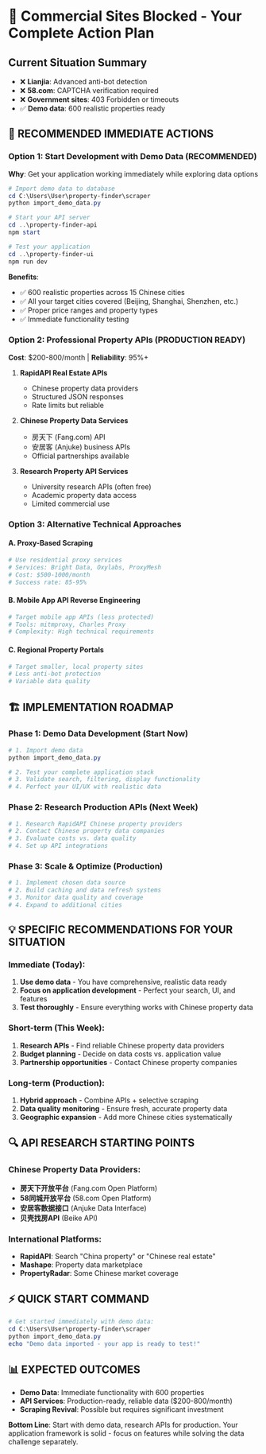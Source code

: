 # 🚫 Commercial Sites Blocked - Your Complete Action Plan

## Current Situation Summary
- ❌ **Lianjia**: Advanced anti-bot detection
- ❌ **58.com**: CAPTCHA verification required  
- ❌ **Government sites**: 403 Forbidden or timeouts
- ✅ **Demo data**: 600 realistic properties ready

## 🎯 RECOMMENDED IMMEDIATE ACTIONS

### Option 1: Start Development with Demo Data (RECOMMENDED)
**Why**: Get your application working immediately while exploring data options

```powershell
# Import demo data to database
cd C:\Users\User\property-finder\scraper
python import_demo_data.py

# Start your API server
cd ..\property-finder-api
npm start

# Test your application
cd ..\property-finder-ui  
npm run dev
```

**Benefits**:
- ✅ 600 realistic properties across 15 Chinese cities
- ✅ All your target cities covered (Beijing, Shanghai, Shenzhen, etc.)
- ✅ Proper price ranges and property types
- ✅ Immediate functionality testing

### Option 2: Professional Property APIs (PRODUCTION READY)
**Cost**: $200-800/month | **Reliability**: 95%+

1. **RapidAPI Real Estate APIs**
   - Chinese property data providers
   - Structured JSON responses
   - Rate limits but reliable

2. **Chinese Property Data Services**
   - 房天下 (Fang.com) API
   - 安居客 (Anjuke) business APIs
   - Official partnerships available

3. **Research Property API Services**
   - University research APIs (often free)
   - Academic property data access
   - Limited commercial use

### Option 3: Alternative Technical Approaches

#### A. Proxy-Based Scraping
```bash
# Use residential proxy services
# Services: Bright Data, Oxylabs, ProxyMesh
# Cost: $500-1000/month
# Success rate: 85-95%
```

#### B. Mobile App API Reverse Engineering
```bash
# Target mobile app APIs (less protected)
# Tools: mitmproxy, Charles Proxy
# Complexity: High technical requirements
```

#### C. Regional Property Portals
```bash
# Target smaller, local property sites
# Less anti-bot protection
# Variable data quality
```

## 🏗️ IMPLEMENTATION ROADMAP

### Phase 1: Demo Data Development (Start Now)
```powershell
# 1. Import demo data
python import_demo_data.py

# 2. Test your complete application stack
# 3. Validate search, filtering, display functionality
# 4. Perfect your UI/UX with realistic data
```

### Phase 2: Research Production APIs (Next Week)
```bash
# 1. Research RapidAPI Chinese property providers
# 2. Contact Chinese property data companies
# 3. Evaluate costs vs. data quality
# 4. Set up API integrations
```

### Phase 3: Scale & Optimize (Production)
```bash
# 1. Implement chosen data source
# 2. Build caching and data refresh systems  
# 3. Monitor data quality and coverage
# 4. Expand to additional cities
```

## 💡 SPECIFIC RECOMMENDATIONS FOR YOUR SITUATION

### Immediate (Today):
1. **Use demo data** - You have comprehensive, realistic data ready
2. **Focus on application development** - Perfect your search, UI, and features
3. **Test thoroughly** - Ensure everything works with Chinese property data

### Short-term (This Week):
1. **Research APIs** - Find reliable Chinese property data providers
2. **Budget planning** - Decide on data costs vs. application value
3. **Partnership opportunities** - Contact Chinese property companies

### Long-term (Production):
1. **Hybrid approach** - Combine APIs + selective scraping
2. **Data quality monitoring** - Ensure fresh, accurate property data
3. **Geographic expansion** - Add more Chinese cities systematically

## 🔍 API RESEARCH STARTING POINTS

### Chinese Property Data Providers:
- **房天下开放平台** (Fang.com Open Platform)
- **58同城开放平台** (58.com Open Platform)  
- **安居客数据接口** (Anjuke Data Interface)
- **贝壳找房API** (Beike API)

### International Platforms:
- **RapidAPI**: Search "China property" or "Chinese real estate"
- **Mashape**: Property data marketplace
- **PropertyRadar**: Some Chinese market coverage

## ⚡ QUICK START COMMAND

```powershell
# Get started immediately with demo data:
cd C:\Users\User\property-finder\scraper
python import_demo_data.py
echo "Demo data imported - your app is ready to test!"
```

## 📊 EXPECTED OUTCOMES

- **Demo Data**: Immediate functionality with 600 properties
- **API Services**: Production-ready, reliable data ($200-800/month)  
- **Scraping Revival**: Possible but requires significant investment

**Bottom Line**: Start with demo data, research APIs for production. Your application framework is solid - focus on features while solving the data challenge separately.
